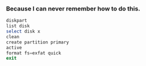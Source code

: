 ### Because I can never remember how to do this.

```ps1
diskpart
list disk
select disk x
clean
create partition primary
active
format fs=exfat quick
exit
```
